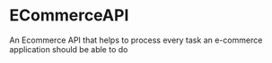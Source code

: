 # ECommerceAPI
An Ecommerce API that helps to process every task an e-commerce application should be able to do
